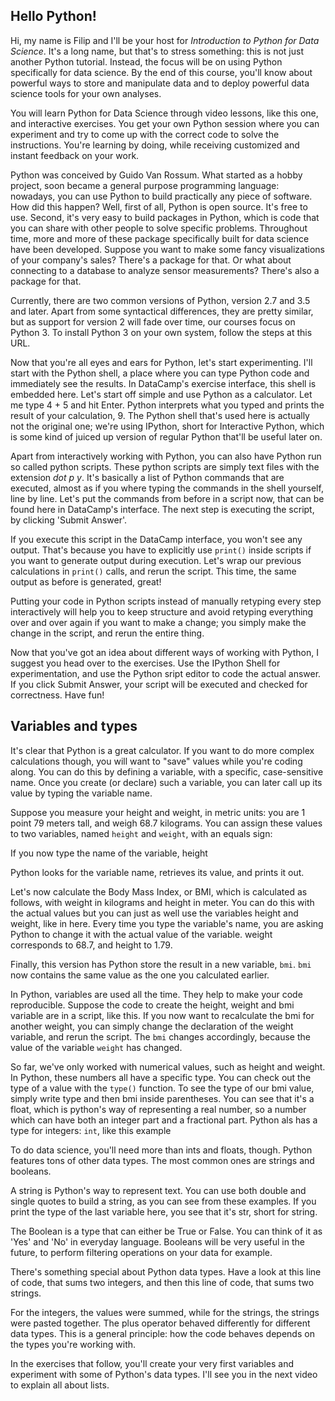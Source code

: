 ## Hello Python!

Hi, my name is Filip and I'll be your host for _Introduction to Python for Data Science_. It's a long name, but that's to stress something: this is not just another Python tutorial. Instead, the focus will be on using Python specifically for data science. By the end of this course, you'll know about powerful ways to store and manipulate data and to deploy powerful data science tools for your own analyses.

You will learn Python for Data Science through video lessons, like this one, and interactive exercises. You get your own Python session where you can experiment and try to come up with the correct code to solve the instructions. You're learning by doing, while receiving customized and instant feedback on your work.

Python was conceived by Guido Van Rossum. What started as a hobby project, soon became a general purpose programming language: nowadays, you can use Python to build practically any piece of software. How did this happen? Well, first of all, Python is open source. It's free to use. Second, it's very easy to build packages in Python, which is code that you can share with other people to solve specific problems. Throughout time, more and more of these package specifically built for data science have been developed. Suppose you want to make some fancy visualizations of your company's sales? There's a package for that. Or what about connecting to a database to analyze sensor measurements? There's also a package for that. 

Currently, there are two common versions of Python, version 2.7 and 3.5 and later. Apart from some syntactical differences, they are pretty similar, but as support for version 2 will fade over time, our courses focus on Python 3. To install Python 3 on your own system, follow the steps at this URL.

Now that you're all eyes and ears for Python, let's start experimenting. I'll start with the Python shell, a place where you can type Python code and immediately see the results. In DataCamp's exercise interface, this shell is embedded here. Let's start off simple and use Python as a calculator. Let me type 4 + 5 and hit Enter. Python interprets what you typed and prints the result of your calculation, 9. The Python shell that's used here is actually not the original one; we're using IPython, short for Interactive Python, which is some kind of juiced up version of regular Python that'll be useful later on.

Apart from interactively working with Python, you can also have Python run so called python scripts. These python scripts are simply text files with the extension _dot p y_. It's basically a list of Python commands that are executed, almost as if you where typing the commands in the shell yourself, line by line. Let's put the commands from before in a script now, that can be found here in DataCamp's interface. The next step is executing the script, by clicking 'Submit Answer'.

If you execute this script in the DataCamp interface, you won't see any output. That's because you have to explicitly use `print()` inside scripts if you want to generate output during execution. Let's wrap our previous calculations in `print()` calls, and rerun the script. This time, the same output as before is generated, great!

Putting your code in Python scripts instead of manually retyping every step interactively will help you to keep structure and avoid retyping everything over and over again if you want to make a change; you simply make the change in the script, and rerun the entire thing.

Now that you've got an idea about different ways of working with Python, I suggest you head over to the exercises. Use the IPython Shell for experimentation, and use the Python sript editor to code the actual answer. If you click Submit Answer, your script will be executed and checked for correctness. Have fun!

## Variables and types

It's clear that Python is a great calculator. If you want to do more complex calculations though, you will want to "save" values while you're coding along. You can do this by defining a variable, with a specific, case-sensitive name. Once you create (or declare) such a variable, you can later call up its value by typing the variable name.

Suppose you measure your height and weight, in metric units: you are 1 point 79 meters tall, and weigh 68.7 kilograms. You can assign these values to two variables, named `height` and `weight`, with an equals sign:

If you now type the name of the variable, height

Python looks for the variable name, retrieves its value, and prints it out.

Let's now calculate the Body Mass Index, or BMI, which is calculated as follows, with weight in kilograms and height in meter. You can do this with the actual values <PAUSE> but you can just as well use the variables height and weight, like in here. Every time you type the variable's name, you are asking Python to change it with the actual value of the variable. weight corresponds to 68.7, and height to 1.79.

Finally, this version has Python store the result in a new variable, `bmi`. `bmi` now contains the same value as the one you calculated earlier.

In Python, variables are used all the time. They help to make your code reproducible. Suppose the code to create the height, weight and bmi variable are in a script, like this. If you now want to recalculate the bmi for another weight, you can simply change the declaration of the weight variable, and rerun the script. The `bmi` changes accordingly, because the value of the variable `weight` has changed.

So far, we've only worked with numerical values, such as height and weight. In Python, these numbers all have a specific type. You can check out the type of a value with the `type()` function. To see the type of our bmi value, simply write type and then bmi inside parentheses. You can see that it's a float, which is python's way of representing a real number, so a number which can have both an integer part and a fractional part. Python als has a type for integers: `int`, like this example

To do data science, you'll need more than ints and floats, though. Python features tons of other data types. The most common ones are strings and booleans. 

A string is Python's way to represent text. You can use both double and single quotes to build a string, as you can see from these examples. If you print the type of the last variable here, you see that it's str, short for string.

The Boolean is a type that can either be True or False. You can think of it as 'Yes' and 'No' in everyday language. Booleans will be very useful in the future, to perform filtering operations on your data for example.

There's something special about Python data types. Have a look at this line of code, that sums two integers, and then this line of code, that sums two strings. 

For the integers, the values were summed, while for the strings, the strings were pasted together. The plus operator behaved differently for different data types. This is a general principle: how the code behaves depends on the types you're working with.

In the exercises that follow, you'll create your very first variables and experiment with some of Python's data types. I'll see you in the next video to explain all about lists.















